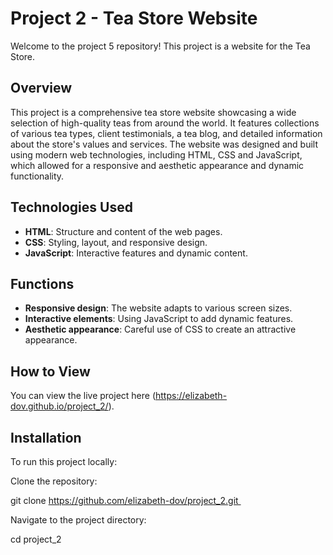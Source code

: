 # Project 2 - Tea Store Website
Welcome to the project 5 repository! This project is a website for the Tea Store.

## Overview 

This project is a comprehensive tea store website showcasing a wide selection of high-quality teas from around the world. It features collections of various tea types, client testimonials, a tea blog, and detailed information about the store's values and services. The website was designed and built using modern web technologies, including HTML, CSS and JavaScript, which allowed for a responsive and aesthetic appearance and dynamic functionality.

## Technologies Used 

- **HTML**: Structure and content of the web pages.
- **CSS**: Styling, layout, and responsive design.
- **JavaScript**: Interactive features and dynamic content.

## Functions
- **Responsive design**: The website adapts to various screen sizes.
- **Interactive elements**: Using JavaScript to add dynamic features.
- **Aesthetic appearance**: Careful use of CSS to create an attractive appearance.

## How to View

You can view the live project here (https://elizabeth-dov.github.io/project_2/).

## Installation

To run this project locally:

Clone the repository:

git clone https://github.com/elizabeth-dov/project_2.git 

Navigate to the project directory:
 
cd project_2
